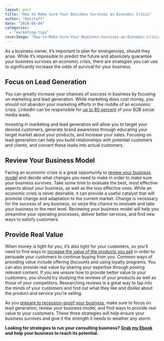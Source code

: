 ```yaml
---
layout: post
title: "How to Make Sure Your Business Survives an Economic Crisis"
author: "kbistaff"
date: "2020-08-04"
categories: 
  - "marketing-tips"
coverImage: "How-to-Make-Sure-Your-Business-Survives-an-Economic-Crisis.jpg"
---
```


As a business owner, it’s important to plan for emergencies, should they arise. While it’s impossible to predict the future and absolutely guarantee your business survives an economic crisis, there are strategies you can use to significantly increase the odds of survival for your business.

## Focus on Lead Generation

You can greatly increase your chances of success in business by focusing on marketing and lead generation. While marketing does cost money, you should not abandon your marketing efforts in the middle of an economic crisis. LinkedIn can be responsible for [up to 80 percent](https://www.podium.com/online-reviews/linkedin-headline-examples/) of your B2B social media leads.

Investing in marketing and lead generation will allow you to target your desired customers, generate brand awareness through educating your target market about your products, and increase your sales. Focusing on lead generation can help you build relationships with potential customers and clients, and convert these leads into actual customers.

## Review Your Business Model

Facing an economic crisis is a great opportunity to [review your business model](https://comradeweb.com/blog/5-ideas-to-grow-your-business-during-recession/) and decide what changes you need to make in order to make sure your business survives. Take some time to evaluate the best, most effective aspects about your business, as well as the less effective ones. While an economic crisis is never desirable, it can provide a useful catalyst that will promote change and adaptation to the current market. Change is necessary for the success of any business, so seize this chance to innovate and take your business to the next level. Reviewing your business model will help you streamline your operating processes, deliver better services, and find new ways to satisfy customers.

## Provide Real Value

When money is tight for you, it’s also tight for your customers, so you’ll need to find ways to [increase the value of the products you sell](https://sendpulse.com/blog/how-to-create-value-for-customers) in order to persuade your customers to continue buying from you. Common ways of providing value include offering discounts and using loyalty programs. You can also provide real value by sharing your expertise through posting relevant content. If you are unsure how to provide better value to your customers, you should try studying the reviews of your products as well as those of your competitors. Researching reviews is a great way to tap into the minds of your customers and find out what they like and dislike about the product and service you’re selling.

As you [prepare to recession-proof your business](https://www.bankrate.com/personal-finance/smart-money/ways-to-recession-proof-your-finances/), make sure to focus on lead generation, review your business model, and find ways to provide real value to your customers. These three strategies will help ensure your business survives and give it the strength it needs to weather any storm.

**Looking for strategies to run your consulting business? [Grab my Ebook](https://go.katebagoy.com/ebook) and help your business to reach its potential.**
